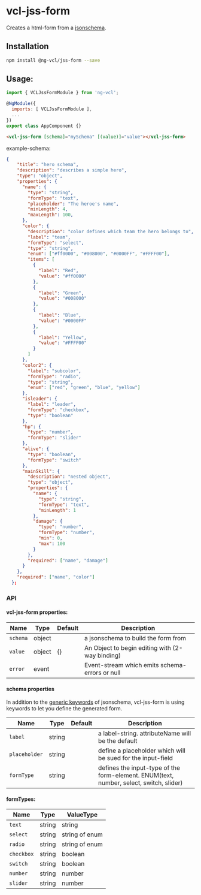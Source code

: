 # vcl-jss-form

Creates a html-form from a [jsonschema](http://jsonschema.net/).

## Installation

```sh
npm install @ng-vcl/jss-form --save
```

## Usage:

```javascript
import { VCLJssFormModule } from 'ng-vcl';

@NgModule({
  imports: [ VCLJssFormModule ],
  ...
})
export class AppComponent {}
```

```html
<vcl-jss-form [schema]="mySchema" [(value)]="value"></vcl-jss-form>
```

example-schema:

```json
{
    "title": "hero schema",
    "description": "describes a simple hero",
    "type": "object",
    "properties": {
      "name": {
        "type": "string",
        "formType": "text",
        "placeholder": "The heroe's name",
        "minLength": 4,
        "maxLength": 100,
      },
      "color": {
        "description": "color defines which team the hero belongs to",
        "label": "team",
        "formType": "select",
        "type": "string",
        "enum": ["#ff0000", "#008000", "#0000FF", "#FFFF00"],
        "items": [
          {
            "label": "Red",
            "value": "#ff0000"
          },
          {
            "label": "Green",
            "value": "#008000"
          },
          {
            "label": "Blue",
            "value": "#0000FF"
          },
          {
            "label": "Yellow",
            "value": "#FFFF00"
          }
        ]
      },
      "color2": {
        "label": "subcolor",
        "formType": "radio",
        "type": "string",
        "enum": ["red", "green", "blue", "yellow"]
      },
      "isleader": {
        "label": "leader",
        "formType": "checkbox",
        "type": "boolean"
      },
      "hp": {
        "type": "number",
        "formType": "slider"
      },
      "alive": {
        "type": "boolean",
        "formType": "switch"
      },
      "mainSkill": {
        "description": "nested object",
        "type": "object",
        "properties": {
          "name": {
            "type": "string",
            "formType": "text",
            "minLength": 1
          },
          "damage": {
            "type": "number",
            "formType": "number",
            "min": 0,
            "max": 100
          }
        },
        "required": ["name", "damage"]
      }
    },
    "required": ["name", "color"]
  };
```

### API

#### vcl-jss-form properties:

Name     | Type   | Default | Description
-------- | ------ | ------- | -----------------------------------------------
`schema` | object |         | a jsonschema to build the form from
`value`  | object | {}      | An Object to begin editing with (2-way binding)
`error`  | event  |         | Event-stream which emits schema-errors or null

#### schema properties

In addition to the [generic keywords](https://spacetelescope.github.io/understanding-json-schema/reference/generic.html) of jsonschema, vcl-jss-form is using keywords to let you define the generated form.

Name          | Type   | Default | Description
------------- | ------ | ------- | --------------------------------------------------------------------------------------
`label`       | string |         | a label-string. attributeName will be the default
`placeholder` | string |         | define a placeholder which will be sued for the input-field
`formType`    | string |         | defines the input-type of the form-element. ENUM(text, number, select, switch, slider)

#### formTypes:

Name       | Type   | ValueType
---------- | ------ | --------------
`text`     | string | string
`select`   | string | string of enum
`radio`    | string | string of enum
`checkbox` | string | boolean
`switch`   | string | boolean
`number`   | string | number
`slider`   | string | number
